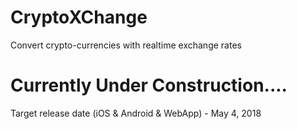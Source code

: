 # CryptoXChange
Convert crypto-currencies with realtime exchange rates

# Currently Under Construction.... 
Target release date (iOS & Android & WebApp) - May 4, 2018
